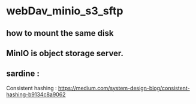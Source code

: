 # webDav_minio_s3_sftp

how to mount the same disk 
---
MinIO is object storage server. 
---
sardine : 
---
Consistent hashing : https://medium.com/system-design-blog/consistent-hashing-b9134c8a9062
